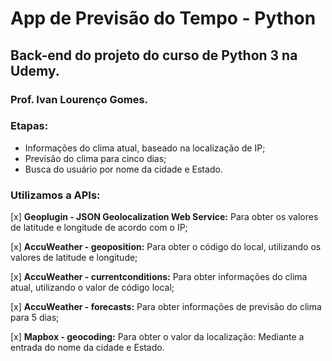 # App de Previsão do Tempo - Python

## Back-end do projeto do curso de Python 3 na Udemy.

### Prof. Ivan Lourenço Gomes.

### Etapas:
- Informações do clima atual, baseado na localização de IP;
- Previsão do clima para cinco dias;
- Busca do usuário por nome da cidade e Estado.

### Utilizamos a APIs:

[x] **Geoplugin - JSON Geolocalization Web Service:** Para obter os valores de latitude e longitude de acordo com o IP;

[x] **AccuWeather - geoposition:** Para obter o código do local, utilizando os valores de latitude e longitude;

[x] **AccuWeather - currentconditions:**  Para obter informações do clima atual, utilizando o valor de código local;

[x] **AccuWeather - forecasts:** Para obter informações de previsão do clima para 5 dias;

[x] **Mapbox - geocoding:** Para obter o valor da localização: Mediante a entrada do nome da cidade e Estado.
